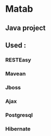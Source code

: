 # Matab
## Java project
## Used : 
### RESTEasy
### Mavean
### Jboss
### Ajax
### Postgresql
### Hibernate
